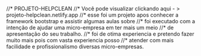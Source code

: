 //* PROJETO-HELPCLEAN
//* Você  pode visualizar clickando aqui - > projeto-helpclean.netlify.app
//* esse foi um projeto apos conhecer a framework bootstrap e assistir algumas aulas sobre
//* foi executado com a intenção de ajudar uma micro-empresa em ter mais um meio 
//* de apresentação do seu trabalho.
//* foi de otima experiencia e pretendo fazer muito mais pois com vasta experiencia posso 
//* atender com mais facilidade e profissionalismo diversas micro-empresas.
